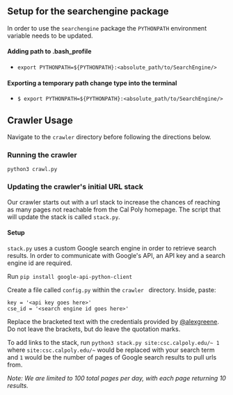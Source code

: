 ## Setup for the searchengine package
In order to use the `searchengine` package the `PYTHONPATH` environment variable
needs to be updated.

#### Adding path to .bash_profile
- `export PYTHONPATH=${PYTHONPATH}:<absolute_path/to/SearchEngine/>`

#### Exporting a temporary path change type into the terminal
- `$ export PYTHONPATH=${PYTHONPATH}:<absolute_path/to/SearchEngine/>`


## Crawler Usage
Navigate to the `crawler` directory before following the directions below.

### Running the crawler
`python3 crawl.py`

### Updating the crawler's initial URL stack
Our crawler starts out with a url stack to increase the chances of reaching as many pages not reachable from the Cal Poly homepage. The script that will update the stack is called `stack.py`. 

#### Setup
`stack.py` uses a custom Google search engine in order to retrieve search results. In order to communicate with Google's API, an API key and a search engine id are required.

Run `pip install google-api-python-client`

Create a file called `config.py` within the `crawler ` directory. Inside, paste:
```
key = '<api key goes here>'
cse_id = '<search engine id goes here>'
```
Replace the bracketed text with the credentials provided by [@alexgreene](https://github.com/alexgreene). Do not leave the brackets, but do leave the quotation marks.

To add links to the stack, run `python3 stack.py site:csc.calpoly.edu/~ 1` where `site:csc.calpoly.edu/~` would be replaced with your search term and `1` would be the number of pages of Google search results to pull urls from. 

*Note: We are limited to 100 total pages per day, with each page returning 10 results.*
